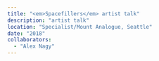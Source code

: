 ```yaml
---
title: "<em>Spacefillers</em> artist talk"
description: "artist talk"
location: "Specialist/Mount Analogue, Seattle"
date: "2018"
collaborators:
  - "Alex Nagy"
---
```

